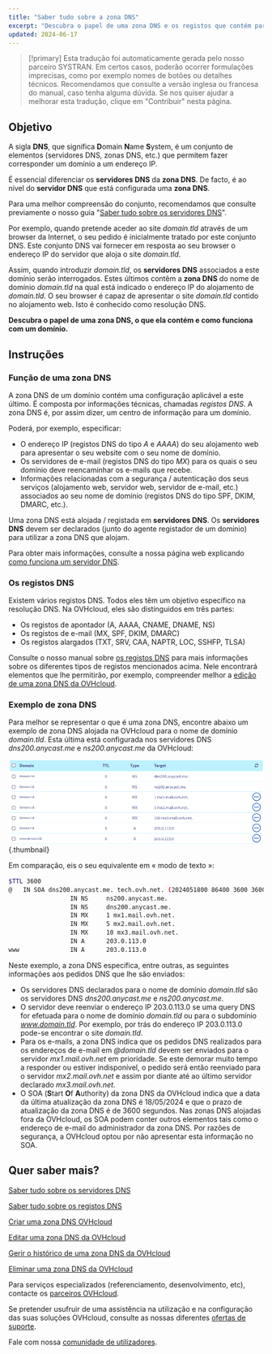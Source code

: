 ```yaml
---
title: "Saber tudo sobre a zona DNS"
excerpt: "Descubra o papel de uma zona DNS e os registos que contém para um domínio"
updated: 2024-06-17
---
```


> [!primary]
> Esta tradução foi automaticamente gerada pelo nosso parceiro SYSTRAN. Em certos casos, poderão ocorrer formulações imprecisas, como por exemplo nomes de botões ou detalhes técnicos. Recomendamos que consulte a versão inglesa ou francesa do manual, caso tenha alguma dúvida. Se nos quiser ajudar a melhorar esta tradução, clique em "Contribuir" nesta página.
>

## Objetivo

A sigla **DNS**, que significa **D**omain **N**ame **S**ystem, é um conjunto de elementos (servidores DNS, zonas DNS, etc.) que permitem fazer corresponder um domínio a um endereço IP.

É essencial diferenciar os **servidores DNS** da **zona DNS**. De facto, é ao nível do **servidor DNS** que está configurada uma **zona DNS**.

Para uma melhor compreensão do conjunto, recomendamos que consulte previamente o nosso guia "[Saber tudo sobre os servidores DNS](/pages/web_cloud/domains/dns_server_general_information)".

Por exemplo, quando pretende aceder ao site *domain.tld* através de um browser da Internet, o seu pedido é inicialmente tratado por este conjunto DNS. Este conjunto DNS vai fornecer em resposta ao seu browser o endereço IP do servidor que aloja o site *domain.tld*.

Assim, quando introduzir *domain.tld*, os **servidores DNS** associados a este domínio serão interrogados. Estes últimos contêm a **zona DNS** do nome de domínio *domain.tld* na qual está indicado o endereço IP do alojamento de *domain.tld*. O seu browser é capaz de apresentar o site *domain.tld* contido no alojamento web. Isto é conhecido como resolução DNS.

**Descubra o papel de uma zona DNS, o que ela contém e como funciona com um domínio.**

## Instruções

### Função de uma zona DNS

A zona DNS de um domínio contém uma configuração aplicável a este último. É composta por informações técnicas, chamadas *registos DNS*. A zona DNS é, por assim dizer, um centro de informação para um domínio.

Poderá, por exemplo, especificar:

- O endereço IP (registos DNS do tipo *A* e *AAAA*) do seu alojamento web para apresentar o seu website com o seu nome de domínio.
- Os servidores de e-mail (registos DNS do tipo *MX*) para os quais o seu domínio deve reencaminhar os e-mails que recebe.
- Informações relacionadas com a segurança / autenticação dos seus serviços (alojamento web, servidor web, servidor de e-mail, etc.) associados ao seu nome de domínio (registos DNS do tipo SPF, DKIM, DMARC, etc.).

Uma zona DNS está alojada / registada em **servidores DNS**. Os **servidores DNS** devem ser declarados (junto do agente registador de um domínio) para utilizar a zona DNS que alojam.

Para obter mais informações, consulte a nossa página web explicando [como funciona um servidor DNS](/links/web/domains-dns-server).

### Os registos DNS

Existem vários registos DNS. Todos eles têm um objetivo específico na resolução DNS. Na OVHcloud, eles são distinguidos em três partes:

- Os registos de apontador (A, AAAA, CNAME, DNAME, NS)
- Os registos de e-mail (MX, SPF, DKIM, DMARC)
- Os registos alargados (TXT, SRV, CAA, NAPTR, LOC, SSHFP, TLSA)

Consulte o nosso manual sobre [os registos DNS](/pages/web_cloud/domains/dns_zone_records) para mais informações sobre os diferentes tipos de registos mencionados acima. Nele encontrará elementos que lhe permitirão, por exemplo, compreender melhor a [edição de uma zona DNS da OVHcloud](/pages/web_cloud/domains/dns_zone_edit).

### Exemplo de zona DNS

Para melhor se representar o que é uma zona DNS, encontre abaixo um exemplo de zona DNS alojada na OVHcloud para o nome de domínio *domain.tld*. Esta última está configurada nos servidores DNS *dns200.anycast.me* e *ns200.anycast.me* da OVHcloud:

![DNS zone dashboard](/pages/assets/screens/control_panel/product-selection/web-cloud/domain-dns/dns-zone/dns-zone-dashboard.png){.thumbnail}

Em comparação, eis o seu equivalente em « modo de texto »:

```bash
$TTL 3600
@	IN SOA dns200.anycast.me. tech.ovh.net. (2024051800 86400 3600 3600000 60)
                 IN NS     ns200.anycast.me.
                 IN NS     dns200.anycast.me.
                 IN MX     1 mx1.mail.ovh.net.
                 IN MX     5 mx2.mail.ovh.net.
                 IN MX     10 mx3.mail.ovh.net.
                 IN A      203.0.113.0
www              IN A      203.0.113.0
```

Neste exemplo, a zona DNS especifica, entre outras, as seguintes informações aos pedidos DNS que lhe são enviados:

- Os servidores DNS declarados para o nome de domínio *domain.tld* são os servidores DNS *dns200.anycast.me* e *ns200.anycast.me*.
- O servidor deve reenviar o endereço IP 203.0.113.0 se uma query DNS for efetuada para o nome de domínio *domain.tld* ou para o subdomínio *www.domain.tld*. Por exemplo, por trás do endereço IP 203.0.113.0 pode-se encontrar o site *domain.tld*.
- Para os e-mails, a zona DNS indica que os pedidos DNS realizados para os endereços de e-mail em *@domain.tld* devem ser enviados para o servidor *mx1.mail.ovh.net* em prioridade. Se este demorar muito tempo a responder ou estiver indisponível, o pedido será então reenviado para o servidor *mx2.mail.ovh.net* e assim por diante até ao último servidor declarado *mx3.mail.ovh.net*.
- O SOA (**S**tart **O**f **A**uthority) da zona DNS da OVHcloud indica que a data da última atualização da zona DNS é 18/05/2024 e que o prazo de atualização da zona DNS é de 3600 segundos. Nas zonas DNS alojadas fora da OVHcloud, os SOA podem conter outros elementos tais como o endereço de e-mail do administrador da zona DNS. Por razões de segurança, a OVHcloud optou por não apresentar esta informação no SOA.

## Quer saber mais?

[Saber tudo sobre os servidores DNS](/pages/web_cloud/domains/dns_server_general_information)

[Saber tudo sobre os registos DNS](/pages/web_cloud/domains/dns_zone_records)

[Criar uma zona DNS OVHcloud](/pages/web_cloud/domains/dns_zone_create)

[Editar uma zona DNS da OVHcloud](/pages/web_cloud/domains/dns_zone_edit)

[Gerir o histórico de uma zona DNS da OVHcloud](/pages/web_cloud/domains/dns_zone_history)

[Eliminar uma zona DNS da OVHcloud](/pages/web_cloud/domains/dns_zone_deletion)
 
Para serviços especializados (referenciamento, desenvolvimento, etc), contacte os [parceiros OVHcloud](/links/partner).
 
Se pretender usufruir de uma assistência na utilização e na configuração das suas soluções OVHcloud, consulte as nossas diferentes [ofertas de suporte](/links/support).
 
Fale com nossa [comunidade de utilizadores](/links/community).